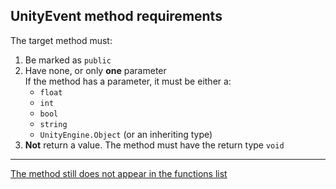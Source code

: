 ## UnityEvent method requirements

The target method must:  
1. Be marked as `public`
2. Have none, or only **one** parameter  
   If the method has a parameter, it must be either a:
      - `float`
      - `int`
      - `bool`
      - `string`
      - `UnityEngine.Object` (or an inheriting type)
3. **Not** return a value. The method must have the return type `void`  

---  

[The method still does not appear in the functions list](Compile%20Errors.md)